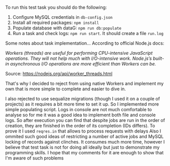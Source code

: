 To run this test task you should do the following:

1. Configure MySQL credentials in `db-config.json`
2. Install all required packages: `npm install`
3. Populate database with dataG: `npm run db:populate`
4. Run a task and check logs: `npm run start`. It should create a file `run.log`

Some notes about task implementation...
According to official Node.js docs:

*Workers (threads) are useful for performing CPU-intensive JavaScript operations. They will not help much with I/O-intensive work. Node.js’s built-in asynchronous I/O operations are more efficient than Workers can be.*

Source: https://nodejs.org/api/worker_threads.html

That's why I decided to reject from using native Workers and implement my own that is more simple to complete and easier to dive in.

I also rejected to use sequalize migrations (though I used it on a couple of projects) as it requires a bit more time to set it up. So I implemented more simple populating script.
Logs in console are not much comfortable to analyse so for me it was a good idea to implement both file and console logs. So after execution you can find that despite jobs are run in the order of creation, they are finished in the order of its completion (IDs differs). To prove it I used `reqres.in` that allows to process requests with delays
Also I ommited such good ideas of restricting a number of active jobs and MySQL locking of records against clinches. It consumes much more time, however I believe that test task is not for doing all ideally but just to demonstrate my programming skills. I hope that my comments for it are enough to show that I'm aware of such problems
